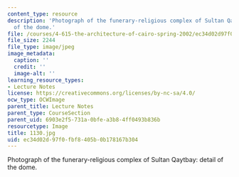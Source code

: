 ```yaml
---
content_type: resource
description: 'Photograph of the funerary-religious complex of Sultan Qaytbay: detail
  of the dome.'
file: /courses/4-615-the-architecture-of-cairo-spring-2002/ec34d02d97f0fbf8405b0b178167b304_1130.jpg
file_size: 2244
file_type: image/jpeg
image_metadata:
  caption: ''
  credit: ''
  image-alt: ''
learning_resource_types:
- Lecture Notes
license: https://creativecommons.org/licenses/by-nc-sa/4.0/
ocw_type: OCWImage
parent_title: Lecture Notes
parent_type: CourseSection
parent_uid: 6903e2f5-731a-0bfe-a3b8-4ff0493b836b
resourcetype: Image
title: 1130.jpg
uid: ec34d02d-97f0-fbf8-405b-0b178167b304
---
```

Photograph of the funerary-religious complex of Sultan Qaytbay: detail of the dome.